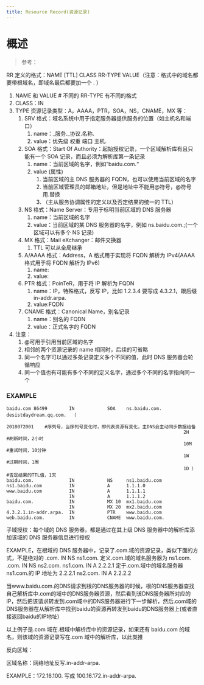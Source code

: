 ```yaml
---
title: Resource Record(资源记录)
---
```


# 概述

> 参考：

RR 定义的格式：NAME \[TTL] CLASS RR-TYPE VALUE（注意：格式中的域名都要带根域名，即域名最后都要加一个 . ）

1. NAME 和 VALUE # 不同的 RR-TYPE 有不同的格式
2. CLASS：IN
3. TYPE 资源记录类型：A，AAAA，PTR，SOA，NS，CNAME，MX 等：
   1. SRV 格式：域名系统中用于指定服务器提供服务的位置（如主机名和端口）
      1. name：\_服务.\_协议.名称.
      2. value：优先级 权重 端口 主机.
   2. SOA 格式：Start Of Authority：起始授权记录，一个区域解析库有且只能有一个 SOA 记录，而且必须为解析库第一条记录
      1. name：当前区域的名字，例如”baidu.com.“
      2. value (属性)
         1. 当前区域的主 DNS 服务器的 FQDN，也可以使用当前区域的名字
         2. 当前区域管理员的邮箱地址，但是地址中不能用@符号，@符号用.替换
         3. （主从服务协调属性的定义以及否定结果的统一的 TTL）
   3. NS 格式：Name Server：专用于标明当前区域的 DNS 服务器
      1. name：当前区域的名字
      2. value：当前区域的某 DNS 服务器的名字，例如 ns.baidu.com.;(一个区域可以有多个 NS 记录)
   4. MX 格式：Mail eXchanger：邮件交换器
      1. TTL 可以从全局继承
   5. A/AAAA 格式：Address，A 格式用于实现将 FQDN 解析为 IPv4(AAAA 格式用于将 FQDN 解析为 IPv6)
      1. name:
      2. value:
   6. PTR 格式：PoinTeR，用于将 IP 解析为 FQDN
      1. name：IP，特殊格式，反写 IP，比如 1.2.3.4 要写成 4.3.2.1，跟后缀 in-addr.arpa.
      2. value:FQDN
   7. CNAME 格式：Canonical Name，别名记录
      1. name：别名的 FQDN
      2. value：正式名字的 FQDN
4. 注意：
   1. @可用于引用当前区域的名字
   2. 相邻的两个资源记录的 name 相同时，后续的可省略
   3. 同一个名字可以通过多条记录定义多个不同的值，此时 DNS 服务器会轮循响应
   4. 同一个值也有可能有多个不同的定义名字，通过多个不同的名字指向同一个

### EXAMPLE

    baidu.com 86499        IN            SOA    ns.baidu.com.        desistdaydream.qq.com.  （
                                                                     2018072001    #序列号，当序列号变化时，即代表资源有变化，主DNS会主动同步数据给备
                                                                     2H            #刷新时间，2小时
                                                                     10M           #重试时间，10分钟
                                                                     1W            #过期时间，1周
                                                                     1D ）         #否定结果的TTL值，1天
    baidu.com.             IN            NS     ns1.baidu.com
    ns1.baidu.com          IN            A      1.1.1.0
    www.baidu.com          IN            A      1.1.1.1
                           IN            A      1.1.1.2
    baidu.com.             IN            MX 10  mx1.baidu.com
                           IN            MX 20  mx2.baidu.com
    4.3.2.1.in-addr.arpa.  IN            PTR    www.baidu.com
    web.baidu.com.         IN            CNAME  www.baidu.com.

子域授权：每个域的 DNS 服务器，都是通过在其上级 DNS 服务器中的解析库添加该域的 DNS 服务器信息进行授权

EXAMPLE，在根域的 DNS 服务器中，记录了.com.域的资源记录，类似下面的方式，不是绝对的
.com. IN NS ns1.com. 定义.com.域的域名服务器为 ns1.com.
.com. IN NS ns2.com.
ns1.com. IN A 2.2.2.1 定于.com.域中的域名服务器 ns1.com.的 IP 地址为 2.2.2.1
ns2.com. IN A 2.2.2.2

当www.baidu.com.的DNS请求到根的DNS服务器的时候，根的DNS服务器查找自己解析库中.com的域中的DNS服务器资源，然后看到该DNS服务器所对应的IP，然后把该请求转发到.com域中的DNS服务器进行下一步解析，然后.com域的DNS服务器在从解析库中找到baidu的资源再转发到baidu的DNS服务器上(或者直接返回baidu的IP地址)

以上例子是.com 域在.根域中解析库中的资源记录，如果还有 baidu.com 的域名，则该域的资源记录写在.com 域中的解析库，以此类推

反向区域：

区域名称：网络地址反写.in-addr-arpa.

EXAMPLE：172.16.100. 写成 100.16.172.in-addr-arpa.
